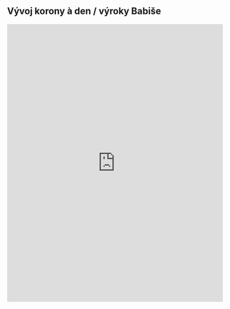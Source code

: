 ## Vývoj korony à den / výroky Babiše
<iframe src="https://cdn.knightlab.com/libs/storyline/latest/embed/index.html?dataURL=https%3A%2F%2Fdocs.google.com%2Fspreadsheets%2Fd%2F1JQB9jFKsk2-6_vO8yydtt_Uxn6nZUHleSvfnBsrnSCo%2Fedit%23gid%3D1048316215&amp;dataYCol=prirustkovypocetnakazenych&amp;dataXCol=datum&amp;dataDateFormat=%25Y-%25m-%25d&amp;chartDateFormat=%25d%2F%25m%2F%25y&amp;chartYLabel=p%C5%99%C3%ADrustek&amp;sliderCardTitleCol=title&amp;sliderCardTextCol=text" style="width:100%;height:650px;" frameborder="0" marginwidth="0" marginheight="0" vspace="0" hspace="0"></iframe>
